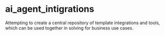 # ai_agent_intigrations
Attempting to create a central repository of template integrations and tools, which can be used together in solving for business use cases.
